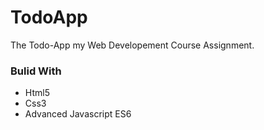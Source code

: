 # TodoApp
The Todo-App my Web Developement Course Assignment.

### Bulid With
- Html5
- Css3
- Advanced Javascript ES6

